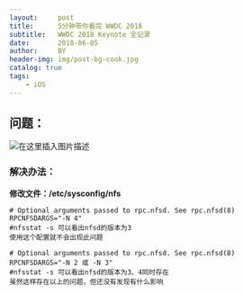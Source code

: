```yaml
---
layout:     post
title:      5分钟带你看完 WWDC 2018
subtitle:   WWDC 2018 Keynote 全记录
date:       2018-06-05
author:     BY
header-img: img/post-bg-cook.jpg
catalog: true
tags:
    - iOS
---
```


## 问题：
![在这里插入图片描述](https://img-blog.csdnimg.cn/20190125145009128.GIF)
### 解决办法：
**修改文件：/etc/sysconfig/nfs**

```
# Optional arguments passed to rpc.nfsd. See rpc.nfsd(8)
RPCNFSDARGS="-N 4"
#nfsstat -s 可以看出nfsd的版本为3
使用这个配置就不会出现此问题
```

```
# Optional arguments passed to rpc.nfsd. See rpc.nfsd(8)
RPCNFSDARGS="-N 2 或 -N 3"
#nfsstat -s 可以看出nfsd的版本为3、4同时存在
虽然这样存在以上的问题，但还没有发现有什么影响
```
